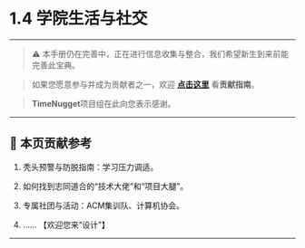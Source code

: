 # 1.4 学院生活与社交

---

> ⚠️ 本手册仍在完善中，正在进行信息收集与整合，我们希望新生到来前能完善此宝典。  

> 如果您愿意参与并成为贡献者之一，欢迎 **[点击这里](/CONTRIBUTING.md)** 看**贡献指南**。

> **TimeNugget**项目组在此向您表示感谢。

---

## 📌 本页贡献参考

1. 秃头预警与防脱指南：学习压力调适。

2. 如何找到志同道合的“技术大佬”和“项目大腿”。

3. 专属社团与活动：ACM集训队、计算机协会。

4. ……  【欢迎您来“设计”】

---
